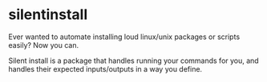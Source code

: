 # silentinstall
Ever wanted to automate installing loud linux/unix packages or scripts easily? Now you can.

Silent install is a package that handles running your commands for you, and handles their expected inputs/outputs in a way you define.